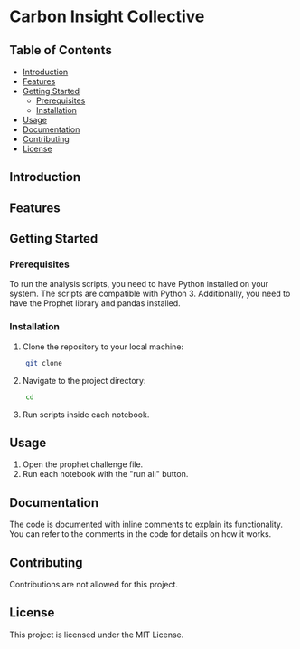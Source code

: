 # Carbon Insight Collective

## Table of Contents

- [Introduction](#introduction)
- [Features](#features)
- [Getting Started](#getting-started)
  - [Prerequisites](#prerequisites)
  - [Installation](#installation)
- [Usage](#usage)
- [Documentation](#documentation)
- [Contributing](#contributing)
- [License](#license)

## Introduction

## Features

## Getting Started

### Prerequisites

To run the analysis scripts, you need to have Python installed on your system. The scripts are compatible with Python 3. Additionally, you need to have the Prophet library and pandas installed.

### Installation

1. Clone the repository to your local machine:

```bash
    git clone
```

2. Navigate to the project directory:

```bash
    cd
```

3. Run scripts inside each notebook.

## Usage

1. Open the prophet challenge file.
2. Run each notebook with the "run all" button.

## Documentation

The code is documented with inline comments to explain its functionality. You can refer to the comments in the code for details on how it works.

## Contributing

Contributions are not allowed for this project.

## License

This project is licensed under the MIT License.
